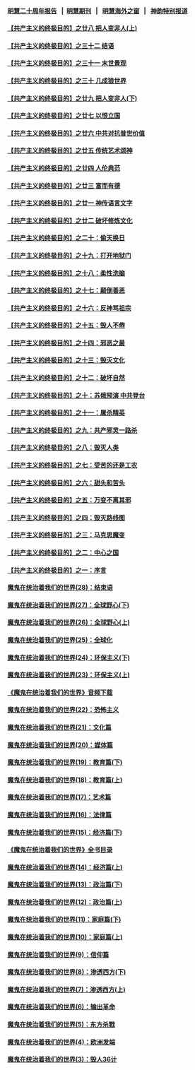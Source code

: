 #### [明慧二十周年报告](https://github.com/gfw-breaker/mh-reports/blob/master/README.md?t=07200121) &nbsp;&nbsp;|&nbsp;&nbsp;[明慧期刊](https://github.com/gfw-breaker/mh-qikan) &nbsp;&nbsp;|&nbsp;&nbsp; [明慧海外之窗](https://github.com/gfw-breaker/mh-news/blob/master/README.md?t=07200121) &nbsp;&nbsp;|&nbsp;&nbsp; [神韵特别报道](https://github.com/gfw-breaker/mh-news/blob/master/shenyun.md?t=07200121) 

#### [【共产主义的终极目的】之廿八 把人变非人(上)](../pages/nsc422/n11340492.md?t=07200121) 

#### [【共产主义的终极目的】之三十二 结语](../pages/nsc422/n11360535.md?t=07200121) 

#### [【共产主义的终极目的】之三十一 末世景观](../pages/nsc422/n11351129.md?t=07200121) 

#### [【共产主义的终极目的】之三十 几成狼世界](../pages/nsc422/n11348280.md?t=07200121) 

#### [【共产主义的终极目的】之廿九 把人变非人(下)](../pages/nsc422/n11344140.md?t=07200121) 

#### [【共产主义的终极目的】之廿七 以恨立国](../pages/nsc422/n11336944.md?t=07200121) 

#### [【共产主义的终极目的】之廿六 中共对抗普世价值](../pages/nsc422/n11324785.md?t=07200121) 

#### [【共产主义的终极目的】之廿五 传统艺术颂神](../pages/nsc422/n11296396.md?t=07200121) 

#### [【共产主义的终极目的】之廿四 人伦典范](../pages/nsc422/n11296397.md?t=07200121) 

#### [【共产主义的终极目的】之廿三 富而有德](../pages/nsc422/n11283598.md?t=07200121) 

#### [【共产主义的终极目的】之廿一 神传语言文字](../pages/nsc422/n11263265.md?t=07200121) 

#### [【共产主义的终极目的】之廿二 破坏修炼文化](../pages/nsc422/n11245728.md?t=07200121) 

#### [【共产主义的终极目的】之二十：偷天换日](../pages/nsc422/n11238846.md?t=07200121) 

#### [【共产主义的终极目的】之十九：打开地狱门](../pages/nsc422/n11206376.md?t=07200121) 

#### [【共产主义的终极目的】之十八：柔性洗脑](../pages/nsc422/n11199994.md?t=07200121) 

#### [【共产主义的终极目的】之十七：颠倒善恶](../pages/nsc422/n11179782.md?t=07200121) 

#### [【共产主义的终极目的】之十六：反神骂祖宗](../pages/nsc422/n11166798.md?t=07200121) 

#### [【共产主义的终极目的】之十五：毁人不倦](../pages/nsc422/n11166792.md?t=07200121) 

#### [【共产主义的终极目的】之十四：邪恶之最](../pages/nsc422/n11150249.md?t=07200121) 

#### [【共产主义的终极目的】之十三：毁灭文化](../pages/nsc422/n11135227.md?t=07200121) 

#### [【共产主义的终极目的】之十二：破坏自然](../pages/nsc422/n11135214.md?t=07200121) 

#### [【共产主义的终极目的】之十：苏俄预演 中共登台](../pages/nsc422/n11118424.md?t=07200121) 

#### [【共产主义的终极目的】之十一：屠杀精英](../pages/nsc422/n11118442.md?t=07200121) 

#### [【共产主义的终极目的】之九：共产邪灵一路杀](../pages/nsc422/n11114139.md?t=07200121) 

#### [【共产主义的终极目的】之八：毁灭人类](../pages/nsc422/n11108503.md?t=07200121) 

#### [【共产主义的终极目的】之七：受苦的还是工农](../pages/nsc422/n11101809.md?t=07200121) 

#### [【共产主义的终极目的】之六：甜头和苦头](../pages/nsc422/n11096971.md?t=07200121) 

#### [【共产主义的终极目的】之五：万变不离其邪](../pages/nsc422/n11091285.md?t=07200121) 

#### [【共产主义的终极目的】之四：毁灭路线图](../pages/nsc422/n11086284.md?t=07200121) 

#### [【共产主义的终极目的】之三：马克思魔变](../pages/nsc422/n11061941.md?t=07200121) 

#### [【共产主义的终极目的】之二：中心之国](../pages/nsc422/n11047728.md?t=07200121) 

#### [【共产主义的终极目的】之一：序言](../pages/nsc422/n11086077.md?t=07200121) 

#### [魔鬼在统治着我们的世界(28)：结束语](../pages/nsc422/n10936246.md?t=07200121) 

#### [魔鬼在统治着我们的世界(27)：全球野心(下)](../pages/nsc422/n10928319.md?t=07200121) 

#### [魔鬼在统治着我们的世界(26)：全球野心(上)](../pages/nsc422/n10900318.md?t=07200121) 

#### [魔鬼在统治着我们的世界(25)：全球化](../pages/nsc422/n10788205.md?t=07200121) 

#### [魔鬼在统治着我们的世界(24)：环保主义(下)](../pages/nsc422/n10695307.md?t=07200121) 

#### [魔鬼在统治着我们的世界(23)：环保主义(上)](../pages/nsc422/n10688613.md?t=07200121) 

#### [《魔鬼在统治着我们的世界》音频下载](../pages/nsc422/n10635553.md?t=07200121) 

#### [魔鬼在统治着我们的世界(22)：恐怖主义](../pages/nsc422/n10614727.md?t=07200121) 

#### [魔鬼在统治着我们的世界(21)：文化篇](../pages/nsc422/n10597706.md?t=07200121) 

#### [魔鬼在统治着我们的世界(20)：媒体篇](../pages/nsc422/n10586579.md?t=07200121) 

#### [魔鬼在统治着我们的世界(19)：教育篇(下)](../pages/nsc422/n10564808.md?t=07200121) 

#### [魔鬼在统治着我们的世界(18)：教育篇(上)](../pages/nsc422/n10526970.md?t=07200121) 

#### [魔鬼在统治着我们的世界(17)：艺术篇](../pages/nsc422/n10499093.md?t=07200121) 

#### [魔鬼在统治着我们的世界(16)：法律篇](../pages/nsc422/n10485969.md?t=07200121) 

#### [魔鬼在统治着我们的世界(15)：经济篇(下)](../pages/nsc422/n10469975.md?t=07200121) 

#### [《魔鬼在统治着我们的世界》全书目录](../pages/nsc422/n10464261.md?t=07200121) 

#### [魔鬼在统治着我们的世界(14)：经济篇(上)](../pages/nsc422/n10457370.md?t=07200121) 

#### [魔鬼在统治着我们的世界(13)：政治篇(下)](../pages/nsc422/n10448270.md?t=07200121) 

#### [魔鬼在统治着我们的世界(12)：政治篇(上)](../pages/nsc422/n10444576.md?t=07200121) 

#### [魔鬼在统治着我们的世界(11)：家庭篇(下)](../pages/nsc422/n10440961.md?t=07200121) 

#### [魔鬼在统治着我们的世界(10)：家庭篇(上)](../pages/nsc422/n10435448.md?t=07200121) 

#### [魔鬼在统治着我们的世界(9)：信仰篇](../pages/nsc422/n10432159.md?t=07200121) 

#### [魔鬼在统治着我们的世界(8)：渗透西方(下)](../pages/nsc422/n10429603.md?t=07200121) 

#### [魔鬼在统治着我们的世界(7)：渗透西方(上)](../pages/nsc422/n10426013.md?t=07200121) 

#### [魔鬼在统治着我们的世界(6)：输出革命](../pages/nsc422/n10421536.md?t=07200121) 

#### [魔鬼在统治着我们的世界(5)：东方杀戮](../pages/nsc422/n10417707.md?t=07200121) 

#### [魔鬼在统治着我们的世界(4)：欧洲发端](../pages/nsc422/n10414890.md?t=07200121) 

#### [魔鬼在统治着我们的世界(3)：毁人36计](../pages/nsc422/n10411583.md?t=07200121) 

